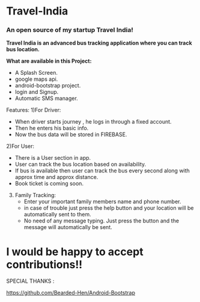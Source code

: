 # Travel-India
<h3>An open source of my startup Travel India!</h3>

<b>Travel India is an advanced bus tracking application where you can track bus location.</b>

   
<b>What are available in this Project:</b>

* A Splash Screen.
* google maps api.
* android-bootstrap project.
* login and Signup.
* Automatic SMS manager.

Features:
1)For Driver:
   * When driver starts journey , he logs in through a fixed account.
   * Then he enters his basic info.
   * Now the bus data will be stored in FIREBASE.
   
2)For User:
   * There is a User section in app.
   * User can track the bus location based on availability.
   * If bus is available then user can track the bus every second along with approx time and approx distance.
   * Book ticket is coming soon.

3) Family Tracking:
   * Enter your important family members name and phone number.
   * in case of trouble just press the help button and your location will be automatically sent to them.
   * No need of any message typing. Just press the button and the message will automatically be sent.
   

<h1>
I would be happy to accept contributions!!
</h1>
SPECIAL THANKS :

https://github.com/Bearded-Hen/Android-Bootstrap

   
